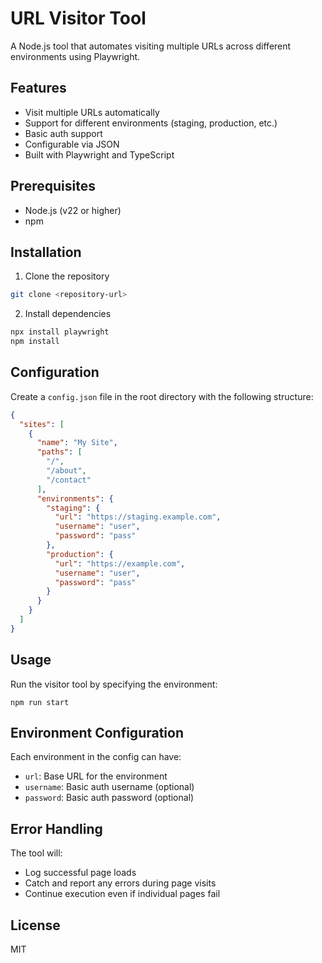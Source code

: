 # URL Visitor Tool

A Node.js tool that automates visiting multiple URLs across different environments using Playwright.

## Features

- Visit multiple URLs automatically
- Support for different environments (staging, production, etc.)
- Basic auth support
- Configurable via JSON
- Built with Playwright and TypeScript

## Prerequisites

- Node.js (v22 or higher)
- npm

## Installation

1. Clone the repository
```bash
git clone <repository-url>
```

2. Install dependencies
```bash
npx install playwright
npm install
```

## Configuration

Create a `config.json` file in the root directory with the following structure:

```json:config.json
{
  "sites": [
    {
      "name": "My Site",
      "paths": [
        "/",
        "/about",
        "/contact"
      ],
      "environments": {
        "staging": {
          "url": "https://staging.example.com",
          "username": "user",
          "password": "pass"
        },
        "production": {
          "url": "https://example.com",
          "username": "user",
          "password": "pass"
        }
      }
    }
  ]
}
```

## Usage

Run the visitor tool by specifying the environment:

`npm run start`

## Environment Configuration

Each environment in the config can have:
- `url`: Base URL for the environment
- `username`: Basic auth username (optional)
- `password`: Basic auth password (optional)

## Error Handling

The tool will:
- Log successful page loads
- Catch and report any errors during page visits
- Continue execution even if individual pages fail

## License

MIT
